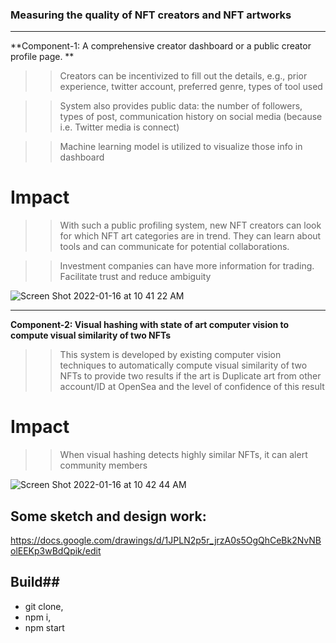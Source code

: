 
### Measuring the quality of NFT creators and NFT artworks
__________________________________________________
**Component-1: A comprehensive creator dashboard or a public creator profile page. **

>> Creators can be incentivized to fill out the details, e.g., prior experience, twitter account, preferred genre, types of tool used


>> System also provides public data: the number of followers, types of post, communication history  on social media (because i.e. Twitter media is connect)

>>  Machine learning model is utilized to visualize those info in dashboard


# Impact
>> With such a public profiling system, new NFT creators can look for which NFT art categories are in trend. They can learn about tools and can communicate for potential collaborations. 
 
>>Investment companies can have more information for trading. Facilitate trust and reduce ambiguity

![Screen Shot 2022-01-16 at 10 41 22 AM](https://user-images.githubusercontent.com/38181397/149669258-ea30d73a-26d1-4cc5-8d15-8b2e6bc7953b.png)


______________________________________________
**Component-2: Visual hashing with state of art computer vision to compute visual similarity of two NFTs**

>> This system is developed by existing computer vision techniques to automatically compute visual similarity of two NFTs to provide two results if the art is
Duplicate art from other account/ID at OpenSea and the level of confidence of this result


# Impact
>> When visual hashing detects highly similar NFTs, it can alert community members

![Screen Shot 2022-01-16 at 10 42 44 AM](https://user-images.githubusercontent.com/38181397/149669291-4248e380-b893-4b6c-88ea-252008ebce33.png)

## Some sketch and design work: 
https://docs.google.com/drawings/d/1JPLN2p5r_jrzA0s5OgQhCeBk2NvNBolEEKp3wBdQpik/edit

## Build##
* git clone,
* npm i,
* npm start




